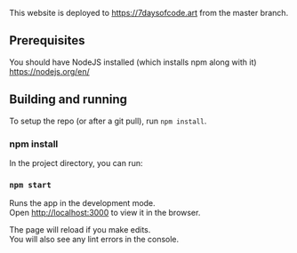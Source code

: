 This website is deployed to https://7daysofcode.art from the master branch.

## Prerequisites
You should have NodeJS installed (which installs npm along with it)
https://nodejs.org/en/

## Building and running

To setup the repo (or after a git pull), run `npm install`.

### npm install

In the project directory, you can run:

### `npm start`

Runs the app in the development mode.\
Open [http://localhost:3000](http://localhost:3000) to view it in the browser.

The page will reload if you make edits.\
You will also see any lint errors in the console.